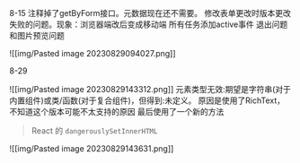 8-15
注释掉了getByForm接口。元数据现在还不需要。
修改表单更改时版本更改失败的问题。现象：浏览器端改后变成移动端
所有任务添加active事件
退出问题和图片预览问题

![[img/Pasted image 20230829094027.png]]


8-29

![[img/Pasted image 20230829143312.png]]
元素类型无效:期望是字符串(对于内置组件)或类/函数(对于复合组件)，但得到:未定义。
原因是使用了RichText，不知道这个版本可能不太支持的原因
最后使用了一个新的方法
> React 的 `dangerouslySetInnerHTML`

![[img/Pasted image 20230829143631.png]]

